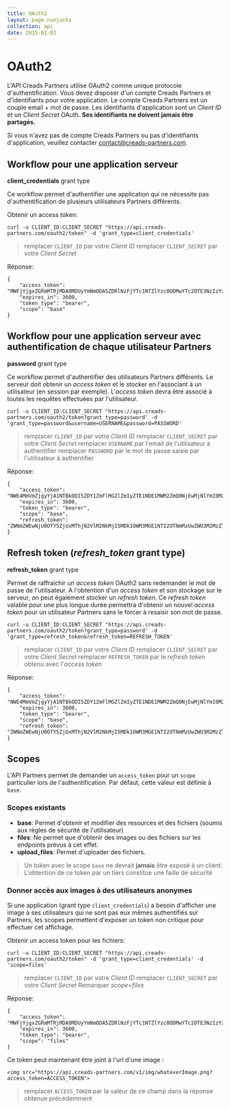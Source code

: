 ```yaml
---
title: OAuth2
layout: page.nunjucks
collection: api
date: 2015-01-02
---
```


# OAuth2

L'API Creads Partners utilise OAuth2 comme unique protocole d'authentification.
Vous devez disposer d'un compte Creads Partners et d'identifiants pour votre application.
Le compte Creads Partners est un couple email + mot de passe.
Les identifiants d'application sont un *Client ID* et un *Client Secret* OAuth.
**Ses identifiants ne doivent jamais être partagés.**

Si vous n'avez pas de compte Creads Partners ou pas d'identifiants d'application,
veuillez contacter contact@creads-partners.com.

## Workflow pour une application serveur

**client_credentials** grant type

Ce workflow permet d'authentifier une application qui ne nécessite pas d'authentification de plusieurs utilisateurs Partners différents.

Obtenir un access token:

```
curl -u CLIENT_ID:CLIENT_SECRET "https://api.creads-partners.com/oauth2/token" -d 'grant_type=client_credentials'
```

> remplacer `CLIENT_ID` par votre *Client ID*
> remplacer `CLIENT_SECRET` par votre *Client Secret*

Réponse:
```
{
    "access_token": "MWFjYjgxZGRmMTRjMDA0MDUyYmNmODA5ZDRlNzFjYTc1NTZlYzc0ODMwYTc2OTE3NzIzYzY4ZDc0OGE4YWRhYg",
    "expires_in": 3600,
    "token_type": "bearer",
    "scope": "base"
}
```

## Workflow pour une application serveur avec authentification de chaque utilisateur Partners

**password** grant type

Ce workflow permet d'authentifier des utilisateurs Partners différents.
Le serveur doit obtenir un *access token* et le stocker en l'associant à un utilisateur (en session par exemple).
L'*access token* devra être associé à toutes les requêtes effectuées par l'utilisateur.

```
curl -u CLIENT_ID:CLIENT_SECRET "https://api.creads-partners.com/oauth2/token?grant_type=password' -d 'grant_type=password&username=USERNAME&password=PASSWORD'
```

> remplacer `CLIENT_ID` par votre *Client ID*
> remplacer `CLIENT_SECRET` par votre *Client Secret*
> remplacer `USERNAME` par l'email de l'utilisateur à authentifier
> remplacer `PASSWORD` par le mot de passe saisie par l'utilisateur à authentifier

Réponse:
```
{
    "access_token": "NWE4MmVmZjgyYjA1NTBkODI5ZDY1ZmFlMGZlZmIyZTE1NDE1MWM2ZmQ0NjEwMjNlYmI0M2MxNDYxOTMyNmFlMQ",
    "expires_in": 3600,
    "token_type": "bearer",
    "scope": "base",
    "refresh_token": "ZWNmZWEwNjU0OTY5ZjUxMThjN2VlM2NkMjI5MDk1OWM3MGE1NTI2OTNmMzUwZWU3M2MzZTc0ZmFiMmVhYTk4Nw"
}
```


## Refresh token (*refresh_token* grant type)

**refresh_token** grant type

Permet de raffraichir un *access token* OAuth2 sans redemander le mot de passe de l'utilisateur.
A l'obtention d'un *access token* et son stockage sur le serveur, on peut également stocker un *refresh token*.
Ce *refresh token* valable pour une plus longue durée permettra d'obtenir un nouvel *access token* pour un utilisateur Partners sans le forcer à resaisir son mot de passe.

```
curl -u CLIENT_ID:CLIENT_SECRET "https://api.creads-partners.com/oauth2/token?grant_type=password' -d 'grant_type=refresh_token&refresh_token=REFRESH_TOKEN'
```

> remplacer `CLIENT_ID` par votre *Client ID*
> remplacer `CLIENT_SECRET` par votre *Client Secret*
> remplacer `REFRESH_TOKEN` par le *refresh token* obtenu avec l'*access token*

Réponse:
```
{
    "access_token": "NWE4MmVmZjgyYjA1NTBkODI5ZDY1ZmFlMGZlZmIyZTE1NDE1MWM2ZmQ0NjEwMjNlYmI0M2MxNDYxOTMyNmFlMQ",
    "expires_in": 3600,
    "token_type": "bearer",
    "scope": "base",
    "refresh_token": "ZWNmZWEwNjU0OTY5ZjUxMThjN2VlM2NkMjI5MDk1OWM3MGE1NTI2OTNmMzUwZWU3M2MzZTc0ZmFiMmVhYTk4Nw"
}
```

## Scopes

L'API Partners permet de demander un `access_token` pour un `scope` particulier lors de l'authentification. Par défaut, cette valeur est définie à `base`.

### Scopes existants

* **base**: Permet d'obtenir et modifier des resources et des fichiers (soumis aux règles de sécurité de l'utilisateur)
* **files**: Ne permet que d'obtenir des images ou des fichiers sur les endpoints prévus à cet effet.
* **upload_files**: Permet d'uploader des fichiers.

> Un token avec le scope `base` ne devrait **jamais** être exposé à un client. L'obtention de ce token par un tiers constitue une faille de sécurité

### Donner accès aux images à des utilisateurs anonymes

Si une application (grant type `client_credentials`) a besoin d'afficher une image à ses utilisateurs qui ne sont pas eux mêmes authentifiés sur Partners, les scopes permettent d'exposer un token non critique pour effectuer cet affichage.


Obtenir un access token pour les fichiers:

```
curl -u CLIENT_ID:CLIENT_SECRET "https://api.creads-partners.com/oauth2/token" -d 'grant_type=client_credentials' -d 'scope=files'
```

> remplacer `CLIENT_ID` par votre *Client ID*
> remplacer `CLIENT_SECRET` par votre *Client Secret*
> Remarquer *scope=files*

Réponse:
```
{
    "access_token": "MWFjYjgxZGRmMTRjMDA0MDUyYmNmODA5ZDRlNzFjYTc1NTZlYzc0ODMwYTc2OTE3NzIzYzY4ZDc0OGE4YWRhYg",
    "expires_in": 3600,
    "token_type": "bearer",
    "scope": "files"
}
```

Ce token peut maintenant être joint à l'url d'une image :

```
<img src="https://api.creads-partners.com/v1/img/whateverImage.png?access_token=ACCESS_TOKEN">
```

> remplacer `ACCESS_TOKEN` par la valeur de ce champ dans la réponse obtenue précédemment

